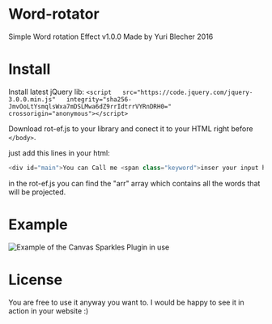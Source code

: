 # Word-rotator
Simple Word rotation Effect v1.0.0 Made by Yuri Blecher 2016

# Install
Install latest jQuery lib:
`<script   src="https://code.jquery.com/jquery-3.0.0.min.js"   integrity="sha256-JmvOoLtYsmqlsWxa7mDSLMwa6dZ9rrIdtrrVYRnDRH0="   crossorigin="anonymous"></script>`

Download rot-ef.js to your library and conect it to your HTML right before `</body>`.

just add this lines in your html:
```js
<div id="main">You can Call me <span class="keyword">inser your input here</span></div>
```
in the rot-ef.js you can find the "arr" array which contains all the words that will be projected.

# Example
![Example of the Canvas Sparkles Plugin in use](http://i.imgur.com/vdMmJcV.gif?1 "Text Rotation by Yuri Blecher")

# License
You are free to use it anyway you want to.
I would be happy to see it in action in your website :)
